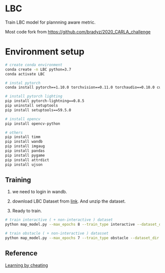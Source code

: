 # LBC
Train LBC model for plannning aware metric.

Most code fork from https://github.com/bradyz/2020_CARLA_challenge


# Environment setup

```bash
# create conda environment 
conda create -n LBC python=3.7
conda activate LBC

# instal pytorch 
conda install pytorch==1.10.0 torchvision==0.11.0 torchaudio==0.10.0 cudatoolkit=11.3 -c pytorch -c conda-forge

# install pytorch lighting 
pip install pytorch-lightning==0.8.5
pip uninstall setuptools
pip install setuptools==59.5.0

# install opencv
pip install opencv-python

# others
pip install timm
pip install wandb
pip install imgaug
pip install pandas
pip install pygame
pip install attrdict
pip install ujson

```
## Training

1. we need to login in wandb.

2.  download LBC Dataset from [link](https://nycu1-my.sharepoint.com/:f:/g/personal/ychen_m365_nycu_edu_tw/EviA5ovlh6hPo_ZXEPQjxAQB2R3vNubk3HM1u4ib1VdPFA?e=WHEWdm). And unzip the dataset.

3.  Ready to train.

```bash
# train interactive ( + non-interactive ) dataset
python map_model.py --max_epochs 8 --train_type interactive --dataset_dir /path/to/dataset

# train obstacle ( + non-interactive ) datasset
python map_model.py --max_epochs 7 --train_type obstacle --dataset_dir /path/to/dataset
```

## Reference 

[Learning by cheating]( https://arxiv.org/abs/1912.12294 )